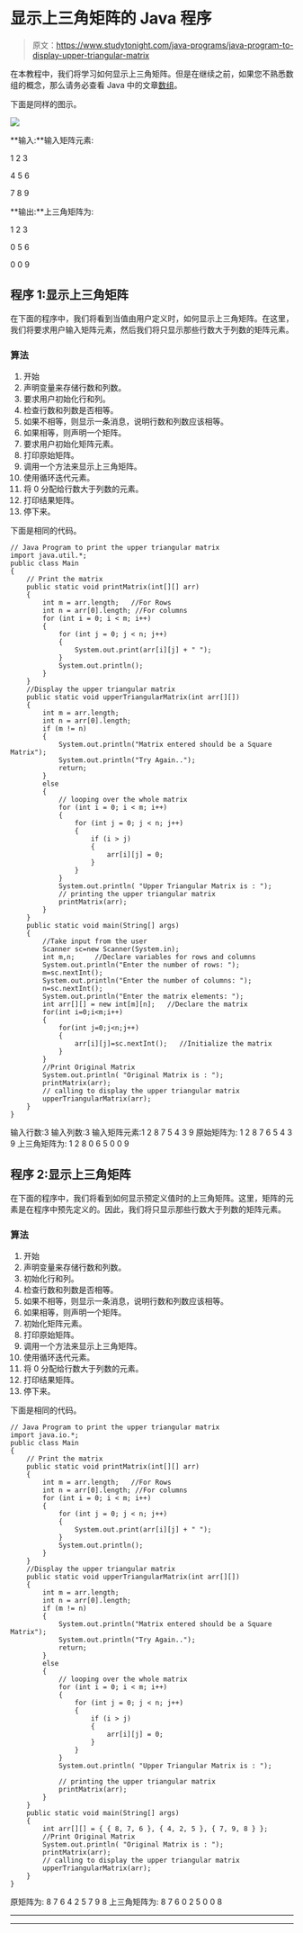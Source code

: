 # 显示上三角矩阵的 Java 程序

> 原文：<https://www.studytonight.com/java-programs/java-program-to-display-upper-triangular-matrix>

在本教程中，我们将学习如何显示上三角矩阵。但是在继续之前，如果您不熟悉数组的概念，那么请务必查看 Java 中的文章[数组](https://www.studytonight.com/java/array.php)。

下面是同样的图示。

![](../Images/41446e7154e8717ec49d94b673d83d25.png)

**输入:**输入矩阵元素:

1 2 3

4 5 6

7 8 9

**输出:**上三角矩阵为:

1 2 3

0 5 6

0 0 9

## 程序 1:显示上三角矩阵

在下面的程序中，我们将看到当值由用户定义时，如何显示上三角矩阵。在这里，我们将要求用户输入矩阵元素，然后我们将只显示那些行数大于列数的矩阵元素。

### 算法

1.  开始
2.  声明变量来存储行数和列数。
3.  要求用户初始化行和列。
4.  检查行数和列数是否相等。
5.  如果不相等，则显示一条消息，说明行数和列数应该相等。
6.  如果相等，则声明一个矩阵。
7.  要求用户初始化矩阵元素。
8.  打印原始矩阵。
9.  调用一个方法来显示上三角矩阵。
10.  使用循环迭代元素。
11.  将 0 分配给行数大于列数的元素。
12.  打印结果矩阵。
13.  停下来。

下面是相同的代码。

```
// Java Program to print the upper triangular matrix 
import java.util.*; 
public class Main 
{ 
    // Print the matrix 
    public static void printMatrix(int[][] arr) 
    { 
        int m = arr.length;   //For Rows
        int n = arr[0].length; //For columns
        for (int i = 0; i < m; i++) 
        { 
            for (int j = 0; j < n; j++) 
            {
                System.out.print(arr[i][j] + " "); 
            }    
            System.out.println(); 
        } 
    }     
    //Display the upper triangular matrix
    public static void upperTriangularMatrix(int arr[][]) 
    { 
        int m = arr.length; 
        int n = arr[0].length;         
        if (m != n) 
        { 
            System.out.println("Matrix entered should be a Square Matrix");
            System.out.println("Try Again..");
            return; 
        } 
        else 
        { 
            // looping over the whole matrix 
            for (int i = 0; i < m; i++) 
            { 
                for (int j = 0; j < n; j++) 
                { 
                    if (i > j) 
                    { 
                        arr[i][j] = 0; 
                    } 
                } 
            }   
            System.out.println( "Upper Triangular Matrix is : ");             
            // printing the upper triangular matrix 
            printMatrix(arr); 
        } 
    } 
    public static void main(String[] args) 
    { 
        //Take input from the user
        Scanner sc=new Scanner(System.in);        
        int m,n;     //Declare variables for rows and columns
        System.out.println("Enter the number of rows: ");
        m=sc.nextInt();        
        System.out.println("Enter the number of columns: ");
        n=sc.nextInt();        
        System.out.println("Enter the matrix elements: ");
        int arr[][] = new int[m][n];   //Declare the matrix
        for(int i=0;i<m;i++)
        {
            for(int j=0;j<n;j++)
            {
                arr[i][j]=sc.nextInt();   //Initialize the matrix
            }
        }
        //Print Original Matrix
        System.out.println( "Original Matrix is : "); 
        printMatrix(arr);         
        // calling to display the upper triangular matrix
        upperTriangularMatrix(arr); 
    } 
}
```

输入行数:3
输入列数:3
输入矩阵元素:1 2 8 7 5 4 3 9
原始矩阵为:
1 2 8
7 6 5
4 3 9
上三角矩阵为:
1 2 8
0 6 5
0 0 9

## 程序 2:显示上三角矩阵

在下面的程序中，我们将看到如何显示预定义值时的上三角矩阵。这里，矩阵的元素是在程序中预先定义的。因此，我们将只显示那些行数大于列数的矩阵元素。

### 算法

1.  开始
2.  声明变量来存储行数和列数。
3.  初始化行和列。
4.  检查行数和列数是否相等。
5.  如果不相等，则显示一条消息，说明行数和列数应该相等。
6.  如果相等，则声明一个矩阵。
7.  初始化矩阵元素。
8.  打印原始矩阵。
9.  调用一个方法来显示上三角矩阵。
10.  使用循环迭代元素。
11.  将 0 分配给行数大于列数的元素。
12.  打印结果矩阵。
13.  停下来。

下面是相同的代码。

```
// Java Program to print the upper triangular matrix 
import java.io.*;   
public class Main 
{ 
    // Print the matrix 
    public static void printMatrix(int[][] arr) 
    { 
        int m = arr.length;   //For Rows
        int n = arr[0].length; //For columns
        for (int i = 0; i < m; i++) 
        { 
            for (int j = 0; j < n; j++) 
            {
                System.out.print(arr[i][j] + " "); 
            }    
            System.out.println(); 
        } 
    }     
    //Display the upper triangular matrix
    public static void upperTriangularMatrix(int arr[][]) 
    { 
        int m = arr.length; 
        int n = arr[0].length;         
        if (m != n) 
        { 
            System.out.println("Matrix entered should be a Square Matrix");
            System.out.println("Try Again..");
            return; 
        } 
        else 
        { 
            // looping over the whole matrix 
            for (int i = 0; i < m; i++) 
            { 
                for (int j = 0; j < n; j++) 
                { 
                    if (i > j) 
                    { 
                        arr[i][j] = 0; 
                    } 
                } 
            }   
            System.out.println( "Upper Triangular Matrix is : "); 

            // printing the upper triangular matrix 
            printMatrix(arr); 
        } 
    } 
    public static void main(String[] args) 
    { 
        int arr[][] = { { 8, 7, 6 }, { 4, 2, 5 }, { 7, 9, 8 } }; 
        //Print Original Matrix
        System.out.println( "Original Matrix is : "); 
        printMatrix(arr);         
        // calling to display the upper triangular matrix
        upperTriangularMatrix(arr); 
    } 
}
```

原矩阵为:
8 7 6
4 2 5
7 9 8
上三角矩阵为:
8 7 6
0 2 5
0 0 8

* * *

* * *